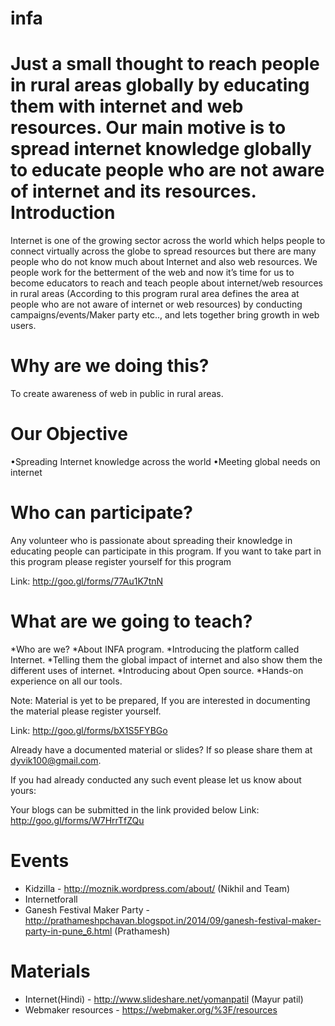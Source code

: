 infa
====

Just a small thought to reach people in rural areas globally by educating them with internet and web resources. Our main motive is to spread internet knowledge globally to educate people who are not aware of internet and its resources.
Introduction
============

Internet is one of the growing sector across the world which helps people to connect virtually across the globe to spread resources but there are many people who do not know much about Internet and also web resources. We people work for the betterment of the web and now it’s time for us to become educators to reach and teach people about internet/web resources in rural areas (According to this program rural area defines the area at people who are not aware of internet or web resources) by conducting campaigns/events/Maker party etc.., and lets together bring growth in web users.

Why are we doing this? 
=====================
To create awareness of web in public in rural areas.

Our Objective 
=============
•Spreading Internet knowledge across the world
•Meeting global needs on internet

Who can participate? 
===================
Any volunteer who is passionate about spreading their knowledge in educating people can participate in this program. If you want to take part in this program please register yourself for this program

Link: http://goo.gl/forms/77Au1K7tnN

What are we going to teach? 
==========================
*Who are we? *About INFA program. *Introducing the platform called Internet. *Telling them the global impact of internet and also show them the different uses of internet. *Introducing about Open source. *Hands-on experience on all our tools.

Note: Material is yet to be prepared, If you are interested in documenting the material please register yourself.

Link: http://goo.gl/forms/bX1S5FYBGo

Already have a documented material or slides? If so please share them at dyvik100@gmail.com.

If you had already conducted any such event please let us know about yours: 

Your blogs can be submitted in the link provided below Link: http://goo.gl/forms/W7HrrTfZQu

Events 
======
* Kidzilla - http://moznik.wordpress.com/about/ (Nikhil and Team)
* Internetforall 
* Ganesh Festival Maker Party - http://prathameshpchavan.blogspot.in/2014/09/ganesh-festival-maker-party-in-pune_6.html (Prathamesh)

Materials
=========
* Internet(Hindi) - http://www.slideshare.net/yomanpatil (Mayur patil)
* Webmaker resources - https://webmaker.org/%3F/resources
